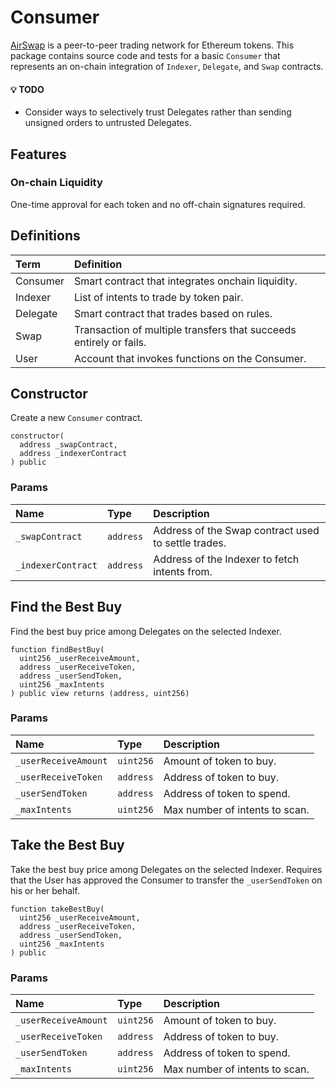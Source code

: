 # Consumer

[AirSwap](https://www.airswap.io/) is a peer-to-peer trading network for Ethereum tokens. This package contains source code and tests for a basic `Consumer` that represents an on-chain integration of `Indexer`, `Delegate`, and `Swap` contracts.

#### :bulb: TODO

- Consider ways to selectively trust Delegates rather than sending unsigned orders to untrusted Delegates.

## Features

### On-chain Liquidity

One-time approval for each token and no off-chain signatures required.

## Definitions

| Term     | Definition                                                         |
| :------- | :----------------------------------------------------------------- |
| Consumer | Smart contract that integrates onchain liquidity.                  |
| Indexer  | List of intents to trade by token pair.                            |
| Delegate | Smart contract that trades based on rules.                         |
| Swap     | Transaction of multiple transfers that succeeds entirely or fails. |
| User     | Account that invokes functions on the Consumer.                    |

## Constructor

Create a new `Consumer` contract.

```Solidity
constructor(
  address _swapContract,
  address _indexerContract
) public
```

### Params

| Name               | Type      | Description                                         |
| :----------------- | :-------- | :-------------------------------------------------- |
| `_swapContract`    | `address` | Address of the Swap contract used to settle trades. |
| `_indexerContract` | `address` | Address of the Indexer to fetch intents from.       |

## Find the Best Buy

Find the best buy price among Delegates on the selected Indexer.

```Solidity
function findBestBuy(
  uint256 _userReceiveAmount,
  address _userReceiveToken,
  address _userSendToken,
  uint256 _maxIntents
) public view returns (address, uint256)
```

### Params

| Name                 | Type      | Description                    |
| :------------------- | :-------- | :----------------------------- |
| `_userReceiveAmount` | `uint256` | Amount of token to buy.        |
| `_userReceiveToken`  | `address` | Address of token to buy.       |
| `_userSendToken`     | `address` | Address of token to spend.     |
| `_maxIntents`        | `uint256` | Max number of intents to scan. |

## Take the Best Buy

Take the best buy price among Delegates on the selected Indexer. Requires that the User has approved the Consumer to transfer the `_userSendToken` on his or her behalf.

```Solidity
function takeBestBuy(
  uint256 _userReceiveAmount,
  address _userReceiveToken,
  address _userSendToken,
  uint256 _maxIntents
) public
```

### Params

| Name                 | Type      | Description                    |
| :------------------- | :-------- | :----------------------------- |
| `_userReceiveAmount` | `uint256` | Amount of token to buy.        |
| `_userReceiveToken`  | `address` | Address of token to buy.       |
| `_userSendToken`     | `address` | Address of token to spend.     |
| `_maxIntents`        | `uint256` | Max number of intents to scan. |
